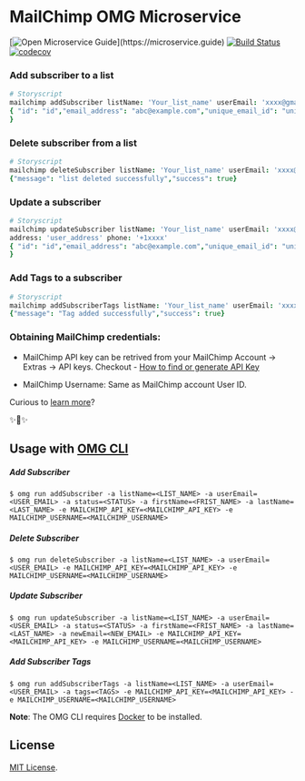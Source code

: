 # MailChimp OMG Microservice

[![Open Microservice Guide](https://img.shields.io/badge/OMG%20Enabled-👍-green.svg?)](https://microservice.guide)
[![Build Status](https://travis-ci.com/omg-services/mailchimp.svg?branch=master)](https://travis-ci.com/omg-services/mailchimp)
[![codecov](https://codecov.io/gh/omg-services/mailchimp/branch/master/graph/badge.svg)](https://codecov.io/gh/omg-services/mailchimp)

### Add subscriber to a list

```coffee
# Storyscript
mailchimp addSubscriber listName: 'Your_list_name' userEmail: 'xxxx@gmail.com' firstName: 'John' lastName: 'Doe' status: 'subscribed/unsubscribed' address: 'user_address' phone: '+1xxxx'
{ "id": "id","email_address": "abc@example.com","unique_email_id": "unique_email_id","web_id": 3620xxxxx,"email_type": "html","status": "subscribed","merge_fields": {"merge_fields details"},"stats": {"stats details"},"ip_opt": "103.204.163.26",    "timestamp_opt": "2019-08-13T14:16:53+00:00","member_rating": 2,"last_changed": "2019-08-13T14:16:53+00:00","language": "","vip": false,"email_client": "","location": {"location details"},"source": "API - Generic","tags_count": 0,"tags": [],"list_id": "f7babfb748","_links": ["list of links"]
}
```

### Delete subscriber from a list

```coffee
# Storyscript
mailchimp deleteSubscriber listName: 'Your_list_name' userEmail: 'xxxx@gmail.com'
{"message": "list deleted successfully","success": true}
```

### Update a subscriber

```coffee
# Storyscript
mailchimp updateSubscriber listName: 'Your_list_name' userEmail: 'xxxx@gmail.com'   firstName: 'John' lastName: 'Doe' status: 'subscribed/unsubscribed' newEmail:'xyz@gmail.com'
address: 'user_address' phone: '+1xxxx'
{ "id": "id","email_address": "abc@example.com","unique_email_id": "unique_email_id",   "web_id": 3620xxxxx,"email_type": "html","status": "subscribed","merge_fields": {"merge_fields details"},"stats": {"stats details"},"ip_opt": "103.204.163.26",    "timestamp_opt": "2019-08-13T14:16:53+00:00","member_rating": 2,"last_changed": "2019-08-13T14:16:53+00:00","language": "","vip": false,"email_client": "","location": {"location details"},"source": "API - Generic","tags_count": 0,"tags": [],"list_id": "f7babfb748","_links": ["list of links"]
}
```

### Add Tags to a subscriber

```coffee
# Storyscript
mailchimp addSubscriberTags listName: 'Your_list_name' userEmail: 'xxxx@gmail.com' tags: 'tag1, tag2..'
{"message": "Tag added successfully","success": true}

```

### Obtaining MailChimp credentials:

* MailChimp API key can be retrived from your MailChimp Account -> Extras -> API keys.
Checkout - [How to find or generate API Key](https://mailchimp.com/help/about-api-keys/#find+or+generate+your+api+key)

* MailChimp Username: Same as MailChimp account User ID.

Curious to [learn more](https://docs.storyscript.io/)?

✨🍰✨

## Usage with [OMG CLI](https://www.npmjs.com/package/omg)

##### Add Subscriber
```shell
$ omg run addSubscriber -a listName=<LIST_NAME> -a userEmail=<USER_EMAIL> -a status=<STATUS> -a firstName=<FRIST_NAME> -a lastName=<LAST_NAME> -e MAILCHIMP_API_KEY=<MAILCHIMP_API_KEY> -e MAILCHIMP_USERNAME=<MAILCHIMP_USERNAME>
```

##### Delete Subscriber
```shell
$ omg run deleteSubscriber -a listName=<LIST_NAME> -a userEmail=<USER_EMAIL> -e MAILCHIMP_API_KEY=<MAILCHIMP_API_KEY> -e MAILCHIMP_USERNAME=<MAILCHIMP_USERNAME>
```

##### Update Subscriber
```shell
$ omg run updateSubscriber -a listName=<LIST_NAME> -a userEmail=<USER_EMAIL> -a status=<STATUS> -a firstName=<FRIST_NAME> -a lastName=<LAST_NAME> -a newEmail=<NEW_EMAIL> -e MAILCHIMP_API_KEY=<MAILCHIMP_API_KEY> -e MAILCHIMP_USERNAME=<MAILCHIMP_USERNAME>
```

##### Add Subscriber Tags
```shell
$ omg run addSubscriberTags -a listName=<LIST_NAME> -a userEmail=<USER_EMAIL> -a tags=<TAGS> -e MAILCHIMP_API_KEY=<MAILCHIMP_API_KEY> -e MAILCHIMP_USERNAME=<MAILCHIMP_USERNAME>
```

**Note**: The OMG CLI requires [Docker](https://docs.docker.com/install/) to be installed.

## License
[MIT License](https://github.com/omg-services/mailchimp/blob/master/LICENSE).